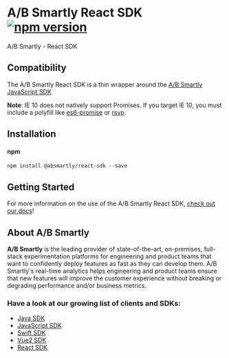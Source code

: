 # A/B Smartly React SDK [![npm version](https://badge.fury.io/js/%40absmartly%2Fvue2-sdk.svg)](https://badge.fury.io/js/%40absmartly%2Fvue2-sdk)

A/B Smartly - React SDK

## Compatibility

The A/B Smartly React SDK is a thin wrapper around the [A/B Smartly JavaScript
SDK](https://www.github.com/absmartly/javascript-sdk)

**Note**: IE 10 does not natively support Promises.
If you target IE 10, you must include a polyfill like
[es6-promise](https://www.npmjs.com/package/es6-promise) or
[rsvp](https://www.npmjs.com/package/rsvp).

## Installation

#### npm

```shell
npm install @absmartly/react-sdk --save
```

## Getting Started

For more information on the use of the A/B Smartly React SDK,
[check out our docs](https://docs.absmartly.com/docs/sdk-documentation)!

## About A/B Smartly

**A/B Smartly** is the leading provider of state-of-the-art, on-premises, full-
stack experimentation platforms for engineering and product teams that want to
confidently deploy features as fast as they can develop them.
A/B Smartly's real-time analytics helps engineering and product teams ensure
that new features will improve the customer experience without breaking or
degrading performance and/or business metrics.

### Have a look at our growing list of clients and SDKs:

- [Java SDK](https://www.github.com/absmartly/java-sdk)
- [JavaScript SDK](https://www.github.com/absmartly/javascript-sdk)
- [Swift SDK](https://www.github.com/absmartly/swift-sdk)
- [Vue2 SDK](https://www.github.com/absmartly/vue2-sdk)
- [React SDK](https://www.github.com/absmartly/react-sdk)
